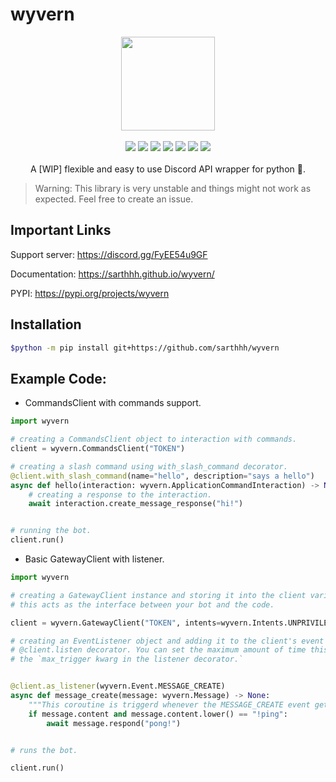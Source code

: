 # wyvern

<p align="center">
<img src="./docs/assets/wyvern.png" height=150 width=150><br><br>
<img src="https://img.shields.io/github/license/sarthhh/wyvern?style=flat-square">
<img src="https://img.shields.io/badge/code%20style-black-000000.svg?style=flat-square">
<img src="https://img.shields.io/badge/%20type_checker-pyright-%231674b1?style=flat-square">
<img src="https://img.shields.io/github/stars/sarthhh/wyvern?style=flat-square">
<img src="https://img.shields.io/github/last-commit/sarthhh/wyvern?style=flat-square">
<img src="https://img.shields.io/pypi/pyversions/wyvern?style=flat-square">
<img src="https://img.shields.io/pypi/v/wyvern?style=flat-square">
<br><br>
A [WIP] flexible and easy to use Discord API wrapper for python 🚀.
</p>

> Warning: This library is very unstable and things might not work as expected. Feel free to create an issue.

## Important Links

Support server: https://discord.gg/FyEE54u9GF

Documentation: https://sarthhh.github.io/wyvern/

PYPI: https://pypi.org/projects/wyvern

## Installation
```sh
$python -m pip install git+https://github.com/sarthhh/wyvern
```

## Example Code:

* CommandsClient with commands support.
```py
import wyvern

# creating a CommandsClient object to interaction with commands.
client = wyvern.CommandsClient("TOKEN")

# creating a slash command using with_slash_command decorator.
@client.with_slash_command(name="hello", description="says a hello")
async def hello(interaction: wyvern.ApplicationCommandInteraction) -> None:
    # creating a response to the interaction.
    await interaction.create_message_response("hi!")


# running the bot.
client.run()

```
* Basic GatewayClient with listener. 
```py
import wyvern

# creating a GatewayClient instance and storing it into the client variable.
# this acts as the interface between your bot and the code.

client = wyvern.GatewayClient("TOKEN", intents=wyvern.Intents.UNPRIVILEGED | wyvern.Intents.MESSAGE_CONTENT)

# creating an EventListener object and adding it to the client's event handler using the
# @client.listen decorator. You can set the maximum amount of time this listener will get triggered using
# the `max_trigger kwarg in the listener decorator.`


@client.as_listener(wyvern.Event.MESSAGE_CREATE)
async def message_create(message: wyvern.Message) -> None:
    """This coroutine is triggerd whenever the MESSAGE_CREATE event gets dispatched."""
    if message.content and message.content.lower() == "!ping":
        await message.respond("pong!")


# runs the bot.

client.run()
```